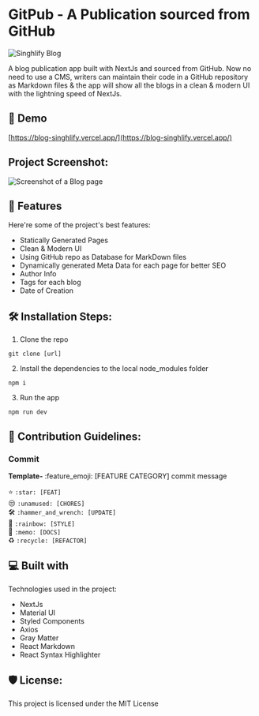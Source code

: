 # GitPub - A Publication sourced from GitHub

![Singhlify Blog](https://repository-images.githubusercontent.com/471452104/c8647c66-471b-4631-9b8a-c9b77de7e176)


A blog publication app built with NextJs and sourced from GitHub. Now no need to use a CMS, writers can maintain their code in a GitHub repository as Markdown files & the app will show all the blogs in a clean & modern UI with the lightning speed of NextJs.

## 🚀 Demo

[https://blog-singhlify.vercel.app/](https://blog-singhlify.vercel.app/)

## Project Screenshot:

![Screenshot of a Blog page](https://cdn.hashnode.com/res/hashnode/image/upload/v1649587912717/GUjZc14ru.png)  
  

## 🧐 Features

Here're some of the project's best features:

* Statically Generated Pages
* Clean & Modern UI
* Using GitHub repo as Database for MarkDown files
* Dynamically generated Meta Data for each page for better SEO
* Author Info
* Tags for each blog
* Date of Creation

## 🛠️ Installation Steps:

1. Clone the repo
```
git clone [url]
```

2. Install the dependencies to the local node_modules folder
```
npm i
```

3. Run the app
```
npm run dev
```

## 🍰 Contribution Guidelines:

### Commit

**Template-** :feature_emoji: [FEATURE CATEGORY] commit message

:star: `:star: [FEAT]`  
:unamused: `:unamused: [CHORES]`  
:hammer_and_wrench: `:hammer_and_wrench: [UPDATE]`  
:rainbow: `:rainbow: [STYLE]`  
:memo: `:memo: [DOCS]`  
:recycle: `:recycle: [REFACTOR]`
  
  
## 💻 Built with

Technologies used in the project:

* NextJs
* Material UI
* Styled Components
* Axios
* Gray Matter
* React Markdown
* React Syntax Highlighter

## 🛡️ License:

This project is licensed under the MIT License
